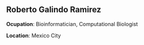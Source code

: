 ## Roberto Galindo Ramirez ##

**Ocupation**: Bioinformatician, Computational Biologist

**Location**: Mexico City


